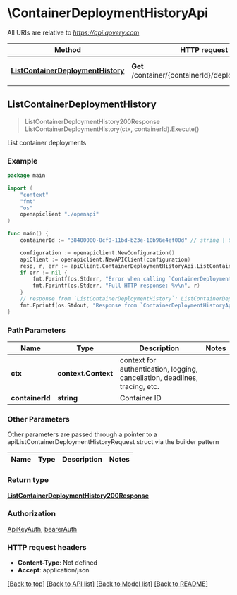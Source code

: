 # \ContainerDeploymentHistoryApi

All URIs are relative to *https://api.qovery.com*

Method | HTTP request | Description
------------- | ------------- | -------------
[**ListContainerDeploymentHistory**](ContainerDeploymentHistoryApi.md#ListContainerDeploymentHistory) | **Get** /container/{containerId}/deploymentHistory | List container deployments



## ListContainerDeploymentHistory

> ListContainerDeploymentHistory200Response ListContainerDeploymentHistory(ctx, containerId).Execute()

List container deployments



### Example

```go
package main

import (
    "context"
    "fmt"
    "os"
    openapiclient "./openapi"
)

func main() {
    containerId := "38400000-8cf0-11bd-b23e-10b96e4ef00d" // string | Container ID

    configuration := openapiclient.NewConfiguration()
    apiClient := openapiclient.NewAPIClient(configuration)
    resp, r, err := apiClient.ContainerDeploymentHistoryApi.ListContainerDeploymentHistory(context.Background(), containerId).Execute()
    if err != nil {
        fmt.Fprintf(os.Stderr, "Error when calling `ContainerDeploymentHistoryApi.ListContainerDeploymentHistory``: %v\n", err)
        fmt.Fprintf(os.Stderr, "Full HTTP response: %v\n", r)
    }
    // response from `ListContainerDeploymentHistory`: ListContainerDeploymentHistory200Response
    fmt.Fprintf(os.Stdout, "Response from `ContainerDeploymentHistoryApi.ListContainerDeploymentHistory`: %v\n", resp)
}
```

### Path Parameters


Name | Type | Description  | Notes
------------- | ------------- | ------------- | -------------
**ctx** | **context.Context** | context for authentication, logging, cancellation, deadlines, tracing, etc.
**containerId** | **string** | Container ID | 

### Other Parameters

Other parameters are passed through a pointer to a apiListContainerDeploymentHistoryRequest struct via the builder pattern


Name | Type | Description  | Notes
------------- | ------------- | ------------- | -------------


### Return type

[**ListContainerDeploymentHistory200Response**](ListContainerDeploymentHistory200Response.md)

### Authorization

[ApiKeyAuth](../README.md#ApiKeyAuth), [bearerAuth](../README.md#bearerAuth)

### HTTP request headers

- **Content-Type**: Not defined
- **Accept**: application/json

[[Back to top]](#) [[Back to API list]](../README.md#documentation-for-api-endpoints)
[[Back to Model list]](../README.md#documentation-for-models)
[[Back to README]](../README.md)

